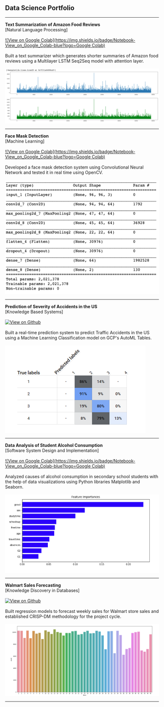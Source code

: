 ## Data Science Portfolio

---
**Text Summarization of Amazon Food Reviews**
<br>
[Natural Language Processing]
<br><br>
[![View on Google Colab](https://img.shields.io/badge/Notebook-View_on_Google_Colab-blue?logo=Google Colab)](https://colab.research.google.com/drive/1RLCfCXe7lWmYsTp72BP84DmQncCbEfWW?usp=sharing)
<br><br>
Built a text summarizer which generates shorter summaries of Amazon food reviews using a Multilayer LSTM Seq2Seq model with attention layer.
<br><br>
<img src = "images/Image1.png">

---
**Face Mask Detection**
<br>
[Machine Learning]
<br><br>
[![View on Google Colab](https://img.shields.io/badge/Notebook-View_on_Google_Colab-blue?logo=Google Colab)](https://colab.research.google.com/drive/1g8S-AMXk0hazks3yZgcgFWKrYNWTdZ4M?usp=sharing)
<br><br>
Developed a face mask detection system using Convolutional Neural Network and tested it in real time using OpenCV.
<br><br>
<img src="images/Image2.png"/>

---
**Prediction of Severity of Accidents in the US**
<br>
[Knowledge Based Systems]
<br><br>
[![View on Github](https://img.shields.io/badge/Repository-View_on_Github-blue?logo=Github)](https://github.com/HerleenS/ITCS6155-KBS-Spring2020-Project)
<br><br>
Built a real-time prediction system to predict Traffic Accidents in the US using a Machine Learning Classification model on GCP's AutoML Tables.
<br><br>
<img src="images/Image3.png"/>

---
**Data Analysis of Student Alcohol Consumption**
<br>
[Software System Design and Implementation]
<br><br>
[![View on Google Colab](https://img.shields.io/badge/Notebook-View_on_Google_Colab-blue?logo=Google Colab)](https://colab.research.google.com/drive/1xLaMqsuY_OtEsIFYwxrF-jw3s6gpOdqw?usp=sharing)
<br><br>
Analyzed causes of alcohol consumption in secondary school students with the help of data visualizations using Python libraries Matplotlib and Seaborn.
<br><br>
<img src="images/Image4.png"/>

---
**Walmart Sales Forecasting**
<br>
[Knowledge Discovery in Databases]
<br><br>
[![View on Github](https://img.shields.io/badge/Repository-View_on_Github-blue?logo=Github)](https://github.com/skanikasaini6/KDD_Project)
<br><br>
Built regression models to forecast weekly sales for Walmart store sales and established CRISP-DM methodology for the project cycle.
<br><br>
<img src="images/Image5.png"/>

---

<!-- Remove above link if you don't want to attibute -->
